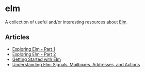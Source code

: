 # elm

A collection of useful and/or interesting resources about
[Elm](http://elm-lang.org/).

## Articles

- [Exploring Elm - Part
  1](http://www.christianalfoni.com/articles/2015_11_30_Exploring-Elm-part1)
- [Exploring Elm - Part
  2](http://www.christianalfoni.com/articles/2015_12_17_Exploring-Elm-part2)
- [Getting Started with
  Elm](https://medium.com/@diamondgfx/getting-started-with-elm-11d7a53b1a78#.3c6ce6gxm)
- [Understanding Elm: Signals, Mailboxes, Addresses, and
  Actions](https://medium.com/@diamondgfx/understanding-elm-signals-mailboxes-addresses-and-actions-7932781396ef#.bh9i2t33a)
